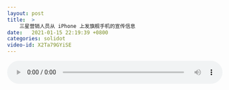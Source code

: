 ```yaml
---
layout: post
title:  >
    三星营销人员从 iPhone 上发旗舰手机的宣传信息
date:   2021-01-15 22:19:39 +0800
categories: solidot
video-id: X2Ta79GYiSE
---
```


<audio src="/assets/3145319620beeb6a8fb7e0d82ead8b93.mp3" style="width: 100%;" controls></audio>


